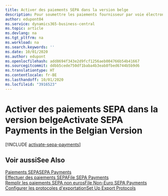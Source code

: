 ```yaml
---
title: Activer des paiements SEPA dans la version belge
description: Pour soumettre les paiements fournisseur par voie électronique au format de paiement Single Euro Payments Area (SEPA) ISO 20022, vous devez configurer des conditions préalables pour l'activation des paiements SEPA.
author: edupont04
ms.service: dynamics365-business-central
ms.topic: article
ms.devlang: na
ms.tgt_pltfrm: na
ms.workload: na
ms.search.keywords: ''
ms.date: 10/01/2020
ms.author: edupont
ms.openlocfilehash: add8694f343e2d9fcf1256aeb004766b54b41667
ms.sourcegitcommit: ddbb5cede750df1baba4b3eab8fbed6744b5b9d6
ms.translationtype: HT
ms.contentlocale: fr-BE
ms.lasthandoff: 10/01/2020
ms.locfileid: "3916523"
---
```

# <a name="activate-sepa-payments-in-the-belgian-version"></a><span data-ttu-id="cf585-103">Activer des paiements SEPA dans la version belge</span><span class="sxs-lookup"><span data-stu-id="cf585-103">Activate SEPA Payments in the Belgian Version</span></span>

[!INCLUDE [activate-sepa-payments](../includes/BENL/activate-sepa-payments.md)]

## <a name="see-also"></a><span data-ttu-id="cf585-104">Voir aussi</span><span class="sxs-lookup"><span data-stu-id="cf585-104">See Also</span></span>  

[<span data-ttu-id="cf585-105">Paiements SEPA</span><span class="sxs-lookup"><span data-stu-id="cf585-105">SEPA Payments</span></span>](sepa-payments.md)  
[<span data-ttu-id="cf585-106">Effectuer des paiements SEPA</span><span class="sxs-lookup"><span data-stu-id="cf585-106">File SEPA Payments</span></span>](how-to-file-sepa-payments.md)  
[<span data-ttu-id="cf585-107">Remplir les paiements SEPA non euros</span><span class="sxs-lookup"><span data-stu-id="cf585-107">File Non-Euro SEPA Payments</span></span>](how-to-file-non-euro-sepa-payments.md)  
[<span data-ttu-id="cf585-108">Configurer les protocoles d'exportation</span><span class="sxs-lookup"><span data-stu-id="cf585-108">Set Up Export Protocols</span></span>](how-to-set-up-export-protocols.md)  
